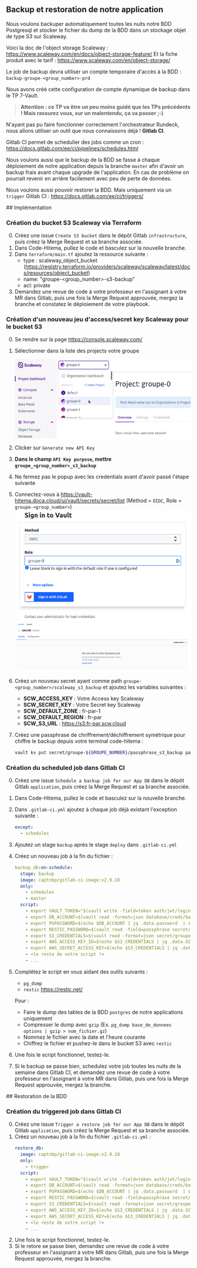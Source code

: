 ## Backup et restoration de notre application
Nous voulons backuper automatiquement toutes les nuits notre BDD Postgresql et stocker le fichier du dump de la BDD dans un stockage objet de type S3 sur Scaleway.

Voici la doc de l'object storage Scaleway : https://www.scaleway.com/en/docs/object-storage-feature/
Et la fiche produit avec le tarif : https://www.scaleway.com/en/object-storage/

Le job de backup devra utiliser un compte temporaire d'accès à la BDD : `backup-groupe-<group_number>-prd`

Nous avons créé cette configuration de compte dynamique de backup dans le TP 7-Vault.

> **Attention : ce TP va être un peu moins guidé que les TPs précédents ! Mais rassurez vous, sur un malentendu, ça va passer ;-)**

N'ayant pas pu faire fonctionner correctement l'orchestrateur Rundeck, nous allons utiliser un outil que nous connaissons déjà ! **Gitlab CI**.

Gitlab CI permet de scheduller des jobs comme un cron : https://docs.gitlab.com/ee/ci/pipelines/schedules.html

Nous voulons aussi que le backup de la BDD se fasse à chaque déploiement de notre application depuis la branche `master` afin d'avoir un backup frais avant chaque upgrade de l'application. En cas de problème on pourrait revenir en arrière facilement avec peu de perte de données.

Nous voulons aussi pouvoir restorer la BDD. Mais uniquement via un `trigger` Gitlab CI : https://docs.gitlab.com/ee/ci/triggers/

## Implémentation

### Création du bucket S3 Scaleway via Terraform

0.  Créez une issue `Create S3 bucket` dans le dépôt Gitlab `infrastructure`, puis créez la Merge Request et sa branche associée.
1.  Dans Code-Hitema, pullez le code et basculez sur la nouvelle branche.
2.  Dans `terraform/main.tf` ajoutez la ressource suivante :
    - type : scaleway_object_bucket (https://registry.terraform.io/providers/scaleway/scaleway/latest/docs/resources/object_bucket)
    - name: "groupe-<group_number>-s3-backup"
    - acl: private
3.  Demandez une revue de code à votre professeur en l'assignant à votre MR dans Gitlab, puis une fois la Merge Request approuvée, mergez la branche et constatez le déploiement de votre playbook.

### Création d'un nouveau jeu d'access/secret key Scaleway pour le bucket S3

0.  Se rendre sur la page https://console.scaleway.com/
1.  Sélectionner dans la liste des projects votre groupe

    ![Group](images/scaleway-0.png)
2.  Clicker sur `Generate new API Key`
3.  **Dans le champ `API Key purpose`, mettre `groupe_<group_number>_s3_backup`**
4.  Ne fermez pas le popup avec les credentials avant d'avoir passé l'étape suivante
5.  Connectez-vous à https://vault-hitema.doca.cloud/ui/vault/secrets/secret/list (Method = `OIDC`, Role = `groupe-<group_number>`)
     ![vault](images/vault-2.png)
     ![vault](images/vault-0.png)
6.  Créez un nouveau secret ayant comme path `groupe-<group_number>/scaleway_s3_backup` et ajoutez les variables suivantes :
    - **SCW_ACCESS_KEY** : Votre Access key Scaleway
    - **SCW_SECRET_KEY** : Votre Secret key Scaleway
    - **SCW_DEFAULT_ZONE** : fr-par-1
    - **SCW_DEFAULT_REGION** : fr-par
    - **SCW_S3_URL** : https://s3.fr-par.scw.cloud
7.  Créez une passphrase de chriffrement/déchiffrement symétrique pour chiffre le backup depuis votre terminal code-hitema :
    ```bash
    vault kv put secret/groupe-${GROUPE_NUMBER}/passphrase_s3_backup passphrase=$(pwgen 64 1)
    ```

### Création du scheduled job dans Gitlab CI

0.  Créez une issue `Schedule a backup job for our App DB` dans le dépôt Gitlab `application`, puis créez la Merge Request et sa branche associée.
1.  Dans Code-Hitema, pullez le code et basculez sur la nouvelle branche.
2.  Dans `.gitlab-ci.yml` ajoutez à chaque job déjà existant l'exception suivante :
    ```yaml
    except:
      - schedules
    ```
3.  Ajoutez un stage `backup` après le stage `deploy` dans `.gitlab-ci.yml`
3.  Créez un nouveau job à la fin du fichier :
    ```yaml
    backup_db:on-schedule:
      stage: backup
      image: captnbp/gitlab-ci-image:v2.9.10
      only:
        - schedules
        - master
      script:
        - export VAULT_TOKEN="$(vault write -field=token auth/jwt/login role=application-groupe-<group_number> token_ttl=30 jwt=$CI_JOB_JWT)"
        - export DB_ACCOUNT=$(vault read -format=json database/creds/backup-groupe-<group_number>-prd)
        - export PGPASSWORD=$(echo $DB_ACCOUNT | jq .data.password  | cut -d '"' -f2)
        - export RESTIC_PASSWORD=$(vault read -field=passphrase secret/groupe-<group_number>/passphrase_s3_backup)
        - export S3_CREDENTIALS=$(vault read -format=json secret/groupe-<group_number>/scaleway_s3_backup)
        - export AWS_ACCESS_KEY_ID=$(echo $S3_CREDENTIALS | jq .data.SCW_ACCESS_KEY  | cut -d '"' -f2)
        - export AWS_SECRET_ACCESS_KEY=$(echo $S3_CREDENTIALS | jq .data.SCW_SECRET_KEY  | cut -d '"' -f2)
        - <le reste de votre script !>
        - ...
    ```
4.  Complétez le script en vous aidant des outils suivants :

    - `pg_dump`
    - `restic` https://restic.net/

    Pour :

    - Faire le dump des tables de la BDD `postgres` de notre applications uniquement
    - Compresser le dump avec `gzip` (Ex. `pg_dump base_de_donnees options | gzip > nom_fichier.gz`)
    - Nommez le fichier avec la date et l'heure courante
    - Chiffrez le fichier et pushez-le dans le bucket S3 avec `restic`
5.  Une fois le script fonctionnel, testez-le.
6.  Si le backup se passe bien, schedulez votre job toutes les nuits de la semaine dans Gitlab CI, et demandez une revue de code à votre professeur en l'assignant à votre MR dans Gitlab, puis une fois la Merge Request approuvée, mergez la branche.

## Restoration de la BDD

### Création du triggered job dans Gitlab CI

0.  Créez une issue `Trigger a restore job for our App DB` dans le dépôt Gitlab `application`, puis créez la Merge Request et sa branche associée.
1.  Créez un nouveau job à la fin du fichier `.gitlab-ci.yml` :
    ```yaml
    restore_db:
      image: captnbp/gitlab-ci-image:v2.9.10
      only:
        - trigger
      script:
        - export VAULT_TOKEN="$(vault write -field=token auth/jwt/login role=application-groupe-<group_number> token_ttl=30 jwt=$CI_JOB_JWT)"
        - export DB_ACCOUNT=$(vault read -format=json database/creds/backup-groupe-<group_number>-prd)
        - export PGPASSWORD=$(echo $DB_ACCOUNT | jq .data.password  | cut -d '"' -f2)
        - export RESTIC_PASSWORD=$(vault read -field=passphrase secret/groupe-<group_number>/passphrase_s3_backup)
        - export S3_CREDENTIALS=$(vault read -format=json secret/groupe-<group_number>/scaleway_s3_backup)
        - export AWS_ACCESS_KEY_ID=$(echo $S3_CREDENTIALS | jq .data.SCW_ACCESS_KEY  | cut -d '"' -f2)
        - export AWS_SECRET_ACCESS_KEY=$(echo $S3_CREDENTIALS | jq .data.SCW_SECRET_KEY  | cut -d '"' -f2)
        - <le reste de votre script !>
        - ...
    ```
2.  Une fois le script fonctionnel, testez-le.
3.  Si le retore se passe bien, demandez une revue de code à votre professeur en l'assignant à votre MR dans Gitlab, puis une fois la Merge Request approuvée, mergez la branche.